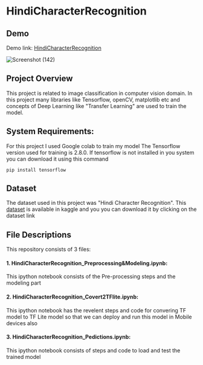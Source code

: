 # HindiCharacterRecognition





## Demo

Demo link: [HindiCharacterRecognition](http://54.163.19.56:8501/)

![Screenshot (142)](https://user-images.githubusercontent.com/83080301/155282754-3d1103c0-75ac-4513-b580-719730aeba00.png)

## Project Overview
This project is related to image classification in computer vision domain. In this project many libraries like Tensorflow, openCV, matplotlib etc and concepts of Deep Learning like "Transfer Learning" are used to train the model.

## System Requirements:
For this project I used Google colab to train my model
The Tensorflow version used for training is 2.8.0. If tensorflow is not installed in you system you can download it using this command

`pip install tensorflow`

## Dataset
The dataset used in this project was "Hindi Character Recognition". This [dataset](https://www.kaggle.com/suvooo/hindi-character-recognition) is available in kaggle and you you can download it by clicking on the dataset link

## File Descriptions
This repository consists of 3 files:
#### 1. HindiCharacterRecognition_Preprocessing&Modeling.ipynb: 
This ipython notebook consists of the Pre-processing steps and the modeling part

#### 2. HindiCharacterRecognition_Covert2TFlite.ipynb:
This ipython notebook has the revelent steps and code for convering TF model to TF Lite model so that we can deploy and run this model in Mobile devices also

#### 3. HindiCharacterRecognition_Pedictions.ipynb:
This ipython notebook consists of steps and code to load and test the trained model






